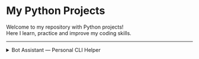 # My Python Projects

Welcome to my repository with Python projects!  
Here I learn, practice and improve my coding skills.

---

<details>
<summary>Bot Assistant — Personal CLI Helper</summary>


*A Python console bot for contact management, with backup support, data validation and multilingual support.*


## Possibilities

- Add/delete/edit contacts
- Search by name and phone number
- Display all contacts
- Backup
- Command line support
- Number validation
- Multilingual interface (UA/EN)
- Extensible architecture


### Functional Overview

Bot Assistant is a command-line personal assistant that allows you to manage your contact book efficiently. 
Here's what it can do:

| Command                              | Description                                                |
|--------------------------------------|------------------------------------------------------------|
| `hello`                              | Greet based on last visit time + joke of the day           |
| `add <name> <phone>`                 | Add a new contact with a phone number                      |
| `change <name> <old> <new>`          | Change an existing contact's phone number                  |
| `phone <name>`                       | Show the phone number(s) of a contact                      |
| `all`                                | Display all contacts in the address book                   |
| `add-birthday <name> <YYYY-MM-DD>`   | Add a birthday for a contact                               |
| `show-birthday <name>`               | Show the birthday of a contact                             |
| `birthdays`                          | Show upcoming birthdays within the next 7 days             |
| `delete <name>`                      | Delete a contact                                           |
| `help`                               | Display available commands and usage instructions          |
| `lang`                               | Change the interface language (UA / EN)                    |
| `restore`                            | Restore the contact book from the last backup              |
| `exit` or `close`                    | Exit the assistant and save all data                       |
---


## Project structure

```python
└── root_package/
    ├── pyproject.toml
    ├── poetry.lock
    ├── Dockerfile
    ├── README.md
    ├── src/
    │   └── bot_assistant/
    │       ├── main.py
    │       ├── models/
    │       ├── views/
    │       ├── handlers/
    │       ├── utils/
    │       └── data/
    ├── tests/
    ├── dev_tools/
    ├── logs/
    ├── .vscode/
    ├── .dockerignore
    ├── .gitignore
    └── bot_diagram.svg
```


## Project status

The project is in progress and will be improved.


### Run the bot

`pip install poetry`
`poetry install`
`poetry shell`
`poetry run run-bot`

https://github.com/TarnavskyAndrew/bot_assistant

---

### Run with Docker

You can run the bot in an isolated Docker container:

#### 1. Build the Docker image
```bash
docker build -t tarnavsky/bot_assistant:v1.2 .
```

#### 2. Run the bot interactively
```bash
docker run -it tarnavsky/bot_assistant:v1.2
```

> Make sure you're in the root project directory and Docker is installed and running.

https://hub.docker.com/repository/docker/tarnavsky/bot_assistant



</details>